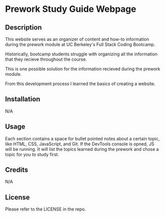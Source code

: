 # Prework Study Guide Webpage

## Description

This website serves as an organizer of content and how-to information during the prework module at UC Berkeley's Full Stack Coding Bootcamp. 

Historically, bootcamp students struggle with organizing all the information that they recieve throughout the course. 

This is one possible solution for the information recieved during the prework module. 

From this development process I learned the basics of creating a website.

## Installation

N/A

## Usage

Each section contains a space for bullet pointed notes about a certain topic, like HTML, CSS, JavaScript, and Git. If the DevTools console is opned, JS will be running. It will list the topics learned during the prework and chose a topic for you to study first. 

## Credits

N/A

## License

Please refer to the LICENSE in the repo.